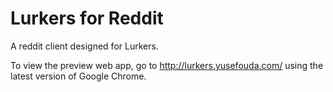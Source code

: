 # Lurkers for Reddit

A reddit client designed for Lurkers.


To view the preview web app, go to http://lurkers.yusefouda.com/ using the latest version of Google Chrome.
